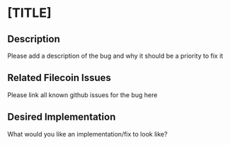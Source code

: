 # [TITLE]

## Description

Please add a description of the bug and why it should be a priority to fix it

## Related Filecoin Issues

Please link all known github issues for the bug here

## Desired Implementation

What would you like an implementation/fix to look like?